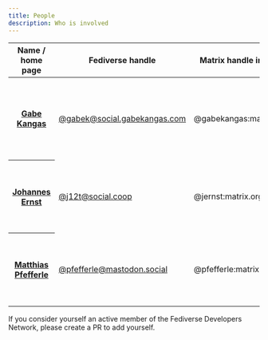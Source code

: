 ```yaml
---
title: People
description: Who is involved
---
```


<table class="people">
 <thead>
  <tr>
   <th>Name / home page</th>
   <th>Fediverse handle</th>
   <th>Matrix handle in chat</th>
   <th>Fediverse project(s)</th>
   <th>Role</th>
  </tr>
 </thead>
 <tr>
  <th><a href="https://gabekangas.com/">Gabe Kangas</a></th>
  <td><a href="https://social.gabekangas.com/about">@gabek@social.gabekangas.com</a></td>
  <td>@gabekangas:matrix.org</td>
  <td><a href="https://owncast.online/">Owncast</a>: a free and open source live video and web
      chat server for use with existing popular broadcasting software</td>
  <td>Project lead</td>
 </tr>
 <tr>
  <th><a href="https://reb00ted.org/">Johannes Ernst</a></th>
  <td><a href="https://social.coop/@j12t">@j12t@social.coop</a></td>
  <td>@jernst:matrix.org</td>
  <td><a href="https://dazzle.town/">Dazzle</a>: we're building an ActivityPub-enabled Data Palace, yay!
      (Work in progress)</td>
  <td>Project lead</td>
 </tr>
 <tr>
  <th><a href="https://notiz.blog/">Matthias Pfefferle</a></th>
  <td><a href="https://mastodon.social/@pfefferle">@pfefferle@mastodon.social</a></td>
  <td>@pfefferle:matrix.org</td>
  <td><a href="https://wordpress.org/plugins/activitypub/">WordPress(.com)</a>: we're building an ActivityPub-plugin for WordPress
      and a hosted version on WordPress.com!</td>
  <td>Project lead</td>
 </tr>
</table>

If you consider yourself an active member of the Fediverse Developers Network, please create a
PR to add yourself.
